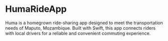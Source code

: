 # HumaRideApp
Huma is a homegrown ride-sharing app designed to meet the transportation needs of Maputo, Mozambique. Built with Swift, this app connects riders with local drivers for a reliable and convenient commuting experience.
